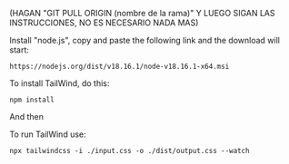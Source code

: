 (HAGAN "GIT PULL ORIGIN (nombre de la rama)" Y LUEGO SIGAN LAS INSTRUCCIONES, NO ES NECESARIO NADA MAS)

Install "node.js", copy and paste the following link and the download will start:

```
https://nodejs.org/dist/v18.16.1/node-v18.16.1-x64.msi
```

To install TailWind, do this:

```
npm install
```

And then

To run TailWind use:

```
npx tailwindcss -i ./input.css -o ./dist/output.css --watch
```
